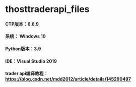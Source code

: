 # thosttraderapi_files

#### CTP版本：6.6.9
#### 系统： Windows 10
#### Python版本：3.9
#### IDE：Visual Studio 2019
#### trader api编译教程：https://blog.csdn.net/mdd2012/article/details/145290497